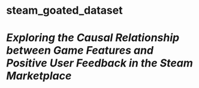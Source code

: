 # steam_goated_dataset
# _Exploring the Causal Relationship between Game Features and Positive User Feedback in the Steam Marketplace_



